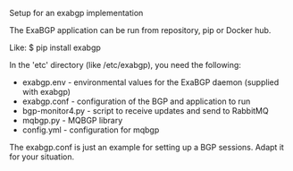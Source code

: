 Setup for an exabgp implementation

The ExaBGP application can be run from repository, pip or Docker hub. 

Like:
$ pip install exabgp

In the 'etc' directory (like /etc/exabgp), you need the following:
- exabgp.env - environmental values for the ExaBGP daemon (supplied with exabgp)
- exabgp.conf - configuration of the BGP and application to run
- bgp-monitor4.py - script to receive updates and send to RabbitMQ
- mqbgp.py - MQBGP library
- config.yml - configuration for mqbgp

The exabgp.conf is just an example for setting up a BGP sessions. Adapt it for your situation.




